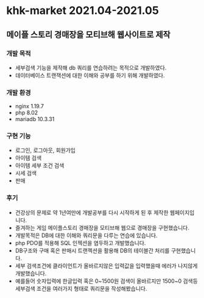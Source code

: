 # khk-market 2021.04-2021.05 
## 메이플 스토리 경매장을 모티브해 웹사이트로 제작

### 개발 목적
- 세부검색 기능을 제작해 db 쿼리를 연습하려는 목적으로 개발하였다.
- 데이터베이스 트랜잭션에 대한 이해와 공부를 하기 위해 개발하였다.

### 개발 환경
- nginx 1.19.7
- php 8.02
- mariadb 10.3.31

### 구현 기능
- 로그인, 로그아웃, 회원가입
- 아이템 검색
- 아이템 세부 조건 검색
- 시세 검색
- 판매

### 후기
- 건강상의 문제로 약 1년여만에 개발공부를 다시 시작하게 된 후 제작한 웹페이지입니다.
- 즐겨하는 게임 메이플스토리 경매장을 모티브해 웹으로 경매장을 구현했습니다.
- 개발목적은 DB에 대한 이해와 쿼리문을 다루는 연습에 있습니다.
- php PDO를 적용해 SQL 인젝션을 염두하고 개발했습니다.
- DB구조와 구매 혹은 판매시 트랜젝션을 활용해 DB의 테이블간 처리를 구현했습니다.
- 세부 검색조건에 클라이언트가 올바르지않은 입력값을 입력했을때 에러가 나지않게 개발했습니다.
- 예를들어 숫자입력에 한글입력 혹은 0~1500원 검색이 올바르지만 1500~0 검색등 세부검색 조건을 여러가지 형태로 쿼리문을 작성해봤습니다.
    
